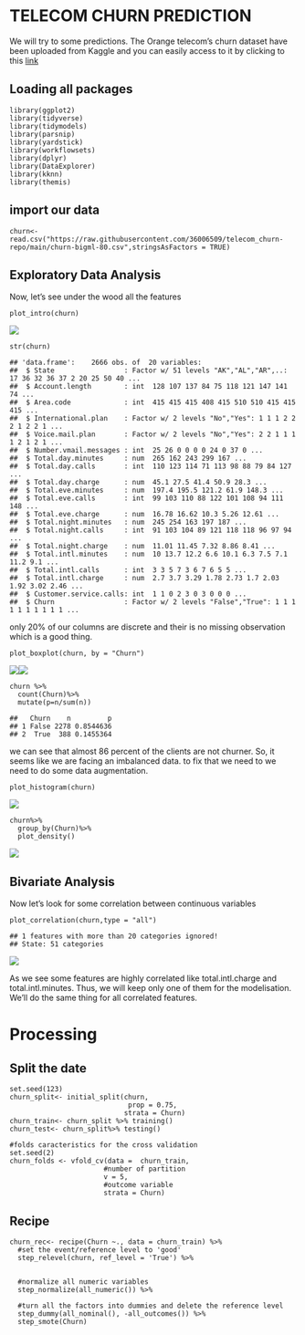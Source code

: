 # TELECOM CHURN PREDICTION

We will try to some predictions. The Orange telecom’s churn dataset have
been uploaded from Kaggle and you can easily access to it by clicking to
this
[link](https://www.kaggle.com/mnassrib/telecom-churn-datasets "link to the dataset")

## Loading all packages

    library(ggplot2)
    library(tidyverse)
    library(tidymodels)
    library(parsnip)
    library(yardstick)
    library(workflowsets)
    library(dplyr)
    library(DataExplorer)
    library(kknn)
    library(themis)

## import our data

    churn<- read.csv("https://raw.githubusercontent.com/36006509/telecom_churn-repo/main/churn-bigml-80.csv",stringsAsFactors = TRUE)

## Exploratory Data Analysis

Now, let’s see under the wood all the features

    plot_intro(churn)

![](churn_files/figure-markdown_strict/EDA-1.png)

    str(churn)

    ## 'data.frame':    2666 obs. of  20 variables:
    ##  $ State                 : Factor w/ 51 levels "AK","AL","AR",..: 17 36 32 36 37 2 20 25 50 40 ...
    ##  $ Account.length        : int  128 107 137 84 75 118 121 147 141 74 ...
    ##  $ Area.code             : int  415 415 415 408 415 510 510 415 415 415 ...
    ##  $ International.plan    : Factor w/ 2 levels "No","Yes": 1 1 1 2 2 2 1 2 2 1 ...
    ##  $ Voice.mail.plan       : Factor w/ 2 levels "No","Yes": 2 2 1 1 1 1 2 1 2 1 ...
    ##  $ Number.vmail.messages : int  25 26 0 0 0 0 24 0 37 0 ...
    ##  $ Total.day.minutes     : num  265 162 243 299 167 ...
    ##  $ Total.day.calls       : int  110 123 114 71 113 98 88 79 84 127 ...
    ##  $ Total.day.charge      : num  45.1 27.5 41.4 50.9 28.3 ...
    ##  $ Total.eve.minutes     : num  197.4 195.5 121.2 61.9 148.3 ...
    ##  $ Total.eve.calls       : int  99 103 110 88 122 101 108 94 111 148 ...
    ##  $ Total.eve.charge      : num  16.78 16.62 10.3 5.26 12.61 ...
    ##  $ Total.night.minutes   : num  245 254 163 197 187 ...
    ##  $ Total.night.calls     : int  91 103 104 89 121 118 118 96 97 94 ...
    ##  $ Total.night.charge    : num  11.01 11.45 7.32 8.86 8.41 ...
    ##  $ Total.intl.minutes    : num  10 13.7 12.2 6.6 10.1 6.3 7.5 7.1 11.2 9.1 ...
    ##  $ Total.intl.calls      : int  3 3 5 7 3 6 7 6 5 5 ...
    ##  $ Total.intl.charge     : num  2.7 3.7 3.29 1.78 2.73 1.7 2.03 1.92 3.02 2.46 ...
    ##  $ Customer.service.calls: int  1 1 0 2 3 0 3 0 0 0 ...
    ##  $ Churn                 : Factor w/ 2 levels "False","True": 1 1 1 1 1 1 1 1 1 1 ...

only 20% of our columns are discrete and their is no missing observation
which is a good thing.

    plot_boxplot(churn, by = "Churn")

![](churn_files/figure-markdown_strict/unnamed-chunk-1-1.png)![](churn_files/figure-markdown_strict/unnamed-chunk-1-2.png)

    churn %>%
      count(Churn)%>%
      mutate(p=n/sum(n))

    ##   Churn    n         p
    ## 1 False 2278 0.8544636
    ## 2  True  388 0.1455364

we can see that almost 86 percent of the clients are not churner. So, it
seems like we are facing an imbalanced data. to fix that we need to we
need to do some data augmentation.

    plot_histogram(churn)

![](churn_files/figure-markdown_strict/hist-1.png)

    churn%>%
      group_by(Churn)%>%
      plot_density()

![](churn_files/figure-markdown_strict/density-1.png)

## Bivariate Analysis

Now let’s look for some correlation between continuous variables

    plot_correlation(churn,type = "all")

    ## 1 features with more than 20 categories ignored!
    ## State: 51 categories

![](churn_files/figure-markdown_strict/corr-1.png)

As we see some features are highly correlated like total.intl.charge and
total.intl.minutes. Thus, we will keep only one of them for the
modelisation. We’ll do the same thing for all correlated features.

# Processing

## Split the date

    set.seed(123)
    churn_split<- initial_split(churn,
                                 prop = 0.75,
                                strata = Churn)
    churn_train<- churn_split %>% training()
    churn_test<- churn_split%>% testing()

    #folds caracteristics for the cross validation 
    set.seed(2)
    churn_folds <- vfold_cv(data =  churn_train,
                           #number of partition
                           v = 5,
                           #outcome variable
                           strata = Churn)

## Recipe

    churn_rec<- recipe(Churn ~., data = churn_train) %>% 
      #set the event/reference level to 'good'
      step_relevel(churn, ref_level = 'True') %>% 
      
      
      #normalize all numeric variables
      step_normalize(all_numeric()) %>% 
      
      #turn all the factors into dummies and delete the reference level
      step_dummy(all_nominal(), -all_outcomes()) %>% 
      step_smote(Churn)
